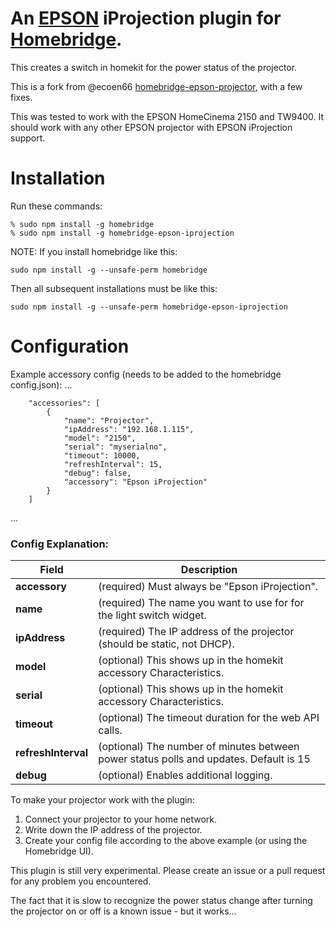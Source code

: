 # An [EPSON](https://www.epson.com) iProjection plugin for [Homebridge](https://github.com/nfarina/homebridge).  

This creates a switch in homekit for the power status of the projector.

This is a fork from @ecoen66 [homebridge-epson-projector](https://github.com/ecoen66/homebridge-epson-projector), with a few fixes.

This was tested to work with the EPSON HomeCinema 2150 and TW9400. It should work with any other EPSON projector with EPSON iProjection support.

# Installation
Run these commands:

    % sudo npm install -g homebridge
    % sudo npm install -g homebridge-epson-iprojection


NOTE: If you install homebridge like this:

    sudo npm install -g --unsafe-perm homebridge

Then all subsequent installations must be like this:

    sudo npm install -g --unsafe-perm homebridge-epson-iprojection

# Configuration

Example accessory config (needs to be added to the homebridge config.json):
 ...

		"accessories": [
			{
				"name": "Projector",
				"ipAddress": "192.168.1.115",
				"model": "2150",
				"serial": "myserialno",
				"timeout": 10000,
				"refreshInterval": 15,
				"debug": false,
				"accessory": "Epson iProjection"
			}
		]
 ...

### Config Explanation:

Field           						| Description
----------------------------|------------
**accessory**   						| (required) Must always be "Epson iProjection".
**name**										| (required) The name you want to use for for the light switch widget.
**ipAddress**								| (required) The IP address of the projector (should be static, not DHCP).
**model**										| (optional) This shows up in the homekit accessory Characteristics.
**serial**									| (optional) This shows up in the homekit accessory Characteristics.
**timeout**									| (optional) The timeout duration for the web API calls.
**refreshInterval**					| (optional) The number of minutes between power status polls and updates. Default is 15
**debug**										| (optional) Enables additional logging.

To make your projector work with the plugin:

1. Connect your projector to your home network.
2. Write down the IP address of the projector.
3. Create your config file according to the above example (or using the Homebridge UI).

This plugin is still very experimental. Please create an issue or a pull request for any problem you encountered.

The fact that it is slow to recognize the power status change after turning the projector on or off is a known issue - but it works...